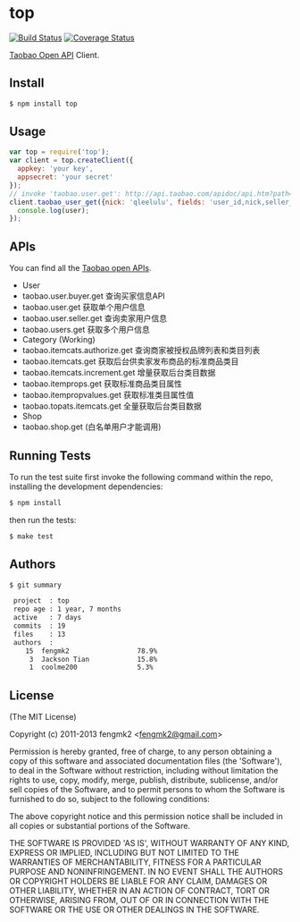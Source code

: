 # top 
[![Build Status](https://secure.travis-ci.org/fengmk2/top.png)](http://travis-ci.org/fengmk2/top)
[![Coverage Status](https://coveralls.io/repos/fengmk2/top/badge.png)](https://coveralls.io/r/fengmk2/top)

[Taobao Open API](http://open.taobao.com/) Client.

## Install

```bash
$ npm install top
```

## Usage

```js
var top = require('top');
var client = top.createClient({
  appkey: 'your key',
  appsecret: 'your secret'
});
// invoke 'taobao.user.get': http://api.taobao.com/apidoc/api.htm?path=cid:1-apiId:1
client.taobao_user_get({nick: 'qleelulu', fields: 'user_id,nick,seller_credit'}, function (err, user) {
  console.log(user);
});
```

## APIs

You can find all the [Taobao open APIs](http://open.taobao.com/doc/api_list.htm?id=102).

* User
 * taobao.user.buyer.get 查询买家信息API
 * taobao.user.get 获取单个用户信息
 * taobao.user.seller.get 查询卖家用户信息
 * taobao.users.get 获取多个用户信息
* Category (Working)
 * taobao.itemcats.authorize.get 查询商家被授权品牌列表和类目列表
 * taobao.itemcats.get 获取后台供卖家发布商品的标准商品类目
 * taobao.itemcats.increment.get 增量获取后台类目数据
 * taobao.itemprops.get 获取标准商品类目属性
 * taobao.itempropvalues.get 获取标准类目属性值
 * taobao.topats.itemcats.get 全量获取后台类目数据
* Shop
 * taobao.shop.get (白名单用户才能调用)

## Running Tests

To run the test suite first invoke the following command within the repo, installing the development dependencies:

```bash
$ npm install
```

then run the tests:

```bash
$ make test
```

## Authors

```bash
$ git summary 

 project  : top
 repo age : 1 year, 7 months
 active   : 7 days
 commits  : 19
 files    : 13
 authors  : 
    15  fengmk2                 78.9%
     3  Jackson Tian            15.8%
     1  coolme200               5.3%
```

## License 

(The MIT License)

Copyright (c) 2011-2013 fengmk2 &lt;fengmk2@gmail.com&gt;

Permission is hereby granted, free of charge, to any person obtaining
a copy of this software and associated documentation files (the
'Software'), to deal in the Software without restriction, including
without limitation the rights to use, copy, modify, merge, publish,
distribute, sublicense, and/or sell copies of the Software, and to
permit persons to whom the Software is furnished to do so, subject to
the following conditions:

The above copyright notice and this permission notice shall be
included in all copies or substantial portions of the Software.

THE SOFTWARE IS PROVIDED 'AS IS', WITHOUT WARRANTY OF ANY KIND,
EXPRESS OR IMPLIED, INCLUDING BUT NOT LIMITED TO THE WARRANTIES OF
MERCHANTABILITY, FITNESS FOR A PARTICULAR PURPOSE AND NONINFRINGEMENT.
IN NO EVENT SHALL THE AUTHORS OR COPYRIGHT HOLDERS BE LIABLE FOR ANY
CLAIM, DAMAGES OR OTHER LIABILITY, WHETHER IN AN ACTION OF CONTRACT,
TORT OR OTHERWISE, ARISING FROM, OUT OF OR IN CONNECTION WITH THE
SOFTWARE OR THE USE OR OTHER DEALINGS IN THE SOFTWARE.
